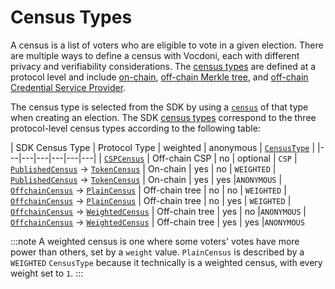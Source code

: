 # Census Types

A census is a list of voters who are eligible to vote in a given election. There are multiple ways to define a census with Vocdoni, each with different privacy and verifiability considerations. The [census types][census] are defined at a protocol level and include [on-chain][on-chain], [off-chain Merkle tree][off-chain], and [off-chain Credential Service Provider][csp]. 

The census type is selected from the SDK by using a [`census`][census-class] of that type when creating an election. The SDK [census types][census-class-hierarchy] correspond to the three protocol-level census types according to the following table:

| SDK Census Type | Protocol Type | weighted  | anonymous | [`CensusType`][census-type] |
|---|---|---|---|---|---|
| [`CSPCensus`][csp-census]  | Off-chain CSP | no | optional | `CSP`
| [`PublishedCensus`][published-census] -> [`TokenCensus`][token-census]  | On-chain | yes | no | `WEIGHTED`
| [`PublishedCensus`][published-census] -> [`TokenCensus`][token-census]  | On-chain | yes | yes |`ANONYMOUS`
| [`OffchainCensus`][off-chain-census] -> [`PlainCensus`][plain-census]  | Off-chain tree | no | no | `WEIGHTED`
| [`OffchainCensus`][off-chain-census] -> [`PlainCensus`][plain-census] | Off-chain tree | no | yes | `WEIGHTED`
| [`OffchainCensus`][off-chain-census] -> [`WeightedCensus`][weighted-census]  | Off-chain tree | yes | no |`ANONYMOUS`
| [`OffchainCensus`][off-chain-census] -> [`WeightedCensus`][weighted-census]  | Off-chain tree | yes | yes |`ANONYMOUS`

:::note 
A weighted census is one where some voters' votes have more power than others, set by a `weight` value. `PlainCensus` is described by a `WEIGHTED` `CensusType` because it technically is a weighted census, with every weight set to `1`.
:::

[on-chain]: /protocol/census#on-chain-based-census-ethereum-erc-20
[off-chain]: /protocol/census#off-chain-tree-based-census-merkle-tree
[csp]: /protocol/census#off-chain-csp-based-census-credential-service-provider
[census]: /protocol/census
[census-class]: /sdk/reference/classes/Census
[census-class-hierarchy]: /sdk/reference/classes/Census#hierarchy
[census-type]: /sdk/reference/enums/CensusType
[csp-census]: /sdk/reference/classes/CSPCensus
[published-census]: /sdk/reference/classes/PublishedCensus
[token-census]: /sdk/reference/classes/TokenCensus
[off-chain-census]: /sdk/reference/classes/OffchainCensus
[plain-census]: /sdk/reference/classes/PlainCensus
[weighted-census]: /sdk/reference/classes/WeightedCensus
[census-add]: /sdk/reference/classes/PlainCensus#add